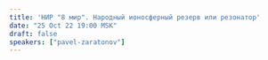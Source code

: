 ```yaml
---
title: 'НИР "8 мир". Народный ионосферный резерв или резонатор'
date: "25 Oct 22 19:00 MSK"
draft: false
speakers: ["pavel-zaratonov"]
---
```

